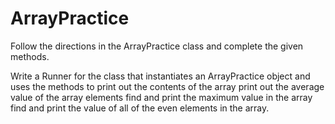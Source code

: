 # ArrayPractice
Follow the directions in the ArrayPractice class and complete the given methods.

Write a Runner for the class that
  instantiates an ArrayPractice object and uses the methods to
  print out the contents of the array
  print out the average value of the array elements
  find and print the maximum value in the array
  find and print the value of all of the even elements in the array.
